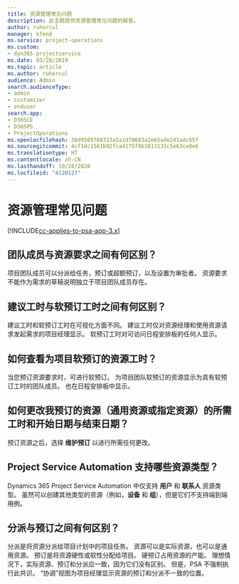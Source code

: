 ```yaml
---
title: 资源管理常见问题
description: 此主题提供资源管理常见问题的解答。
author: ruhercul
manager: kfend
ms.service: project-operations
ms.custom:
- dyn365-projectservice
ms.date: 03/28/2019
ms.topic: article
ms.author: ruhercul
audience: Admin
search.audienceType:
- admin
- customizer
- enduser
search.app:
- D365CE
- D365PS
- ProjectOperations
ms.openlocfilehash: 38d9509768323a5a1d78683a2e65ade241adc65f
ms.sourcegitcommit: 4cf1dc1561b92fca4175f0b3813133c5e63ce8e6
ms.translationtype: HT
ms.contentlocale: zh-CN
ms.lasthandoff: 10/28/2020
ms.locfileid: "4120127"
---
```

# <a name="resource-management-faq"></a>资源管理常见问题

[!INCLUDE[cc-applies-to-psa-app-3.x](../includes/cc-applies-to-psa-app-3x.md)]

## <a name="what-is-the-difference-between-a-team-member-and-a-resource-requirement"></a>团队成员与资源要求之间有何区别？

项目团队成员可以分派给任务，预订或超额预订，以及设置为审批者。 资源要求不能作为需求的草稿说明独立于项目团队成员存在。 

## <a name="what-is-the-difference-between-proposed-and-soft-booked-hours"></a>建议工时与软预订工时之间有何区别？

建议工时和软预订工时在可视化方面不同。 建议工时仅对资源经理和使用资源请求发起需求的项目经理显示。 软预订工时对可访问日程安排板的任何人显示。

## <a name="how-can-i-see-the-soft-booked-hours-for-resources-on-a-team"></a>如何查看为项目软预订的资源工时？

当您预订资源要求时，可进行软预订。 为项目团队软预订的资源显示为具有软预订工时的团队成员。 也在日程安排板中显示。

## <a name="how-do-i-change-the-required-hours-and-the-start-and-end-dates-for-a-resource-generic-or-named-that-i-booked"></a>如何更改我预订的资源（通用资源或指定资源）的所需工时和开始日期与结束日期？

预订资源之后，选择 **维护预订** 以进行所需任何更改。

## <a name="what-resources-types-does-project-service-automation-support"></a>Project Service Automation 支持哪些资源类型？

Dynamics 365 Project Service Automation 中仅支持 **用户** 和 **联系人** 资源类型。 虽然可以创建其他类型的资源（例如，**设备** 和 **组**），但是它们不支持端到端用例。

## <a name="what-is-the-difference-between-an-assignment-and-a-booking"></a>分派与预订之间有何区别？

分派是将资源分派给项目计划中的项目任务。 资源可以是实际资源，也可以是通用资源。 预订是将资源硬性或软性分配给项目。 硬预订占用资源的产能。 理想情况下，实际资源、预订和分派应一致，因为它们没有区别。 但是，PSA 不强制执行此共识。 “协调”视图为项目经理显示资源的预订和分派不一致的位置。
